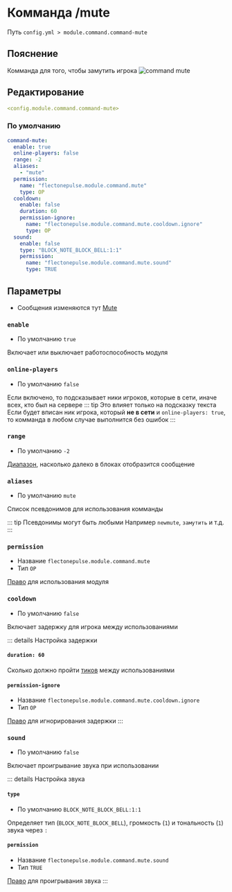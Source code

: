 # Комманда /mute
Путь `config.yml > module.command.command-mute`

## Пояснение
Комманда для того, чтобы замутить игрока
![command mute](/commandmute.png)

## Редактирование
```yaml
<config.module.command.command-mute>
```

### По умолчанию
```yaml
command-mute:
  enable: true
  online-players: false
  range: -2
  aliases:
    - "mute"
  permission:
    name: "flectonepulse.module.command.mute"
    type: OP
  cooldown:
    enable: false
    duration: 60
    permission-ignore:
      name: "flectonepulse.module.command.mute.cooldown.ignore"
      type: OP
  sound:
    enable: false
    type: "BLOCK_NOTE_BLOCK_BELL:1:1"
    permission:
      name: "flectonepulse.module.command.mute.sound"
      type: TRUE
```

## Параметры

- Сообщения изменяются тут [Mute](/ru/messages/ru_ru/module/command/command-mute/)

### `enable`
- По умолчанию `true`

Включает или выключает работоспособность модуля

### `online-players`
- По умолчанию `false`

Если включено, то подсказывает ники игроков, которые в сети, иначе всех, кто был на сервере
::: tip Это влияет только на подсказку текста
Если будет вписан ник игрока, который **не в сети** и `online-players: true`, то комманда в любом случае выполнится без ошибок
:::

### `range`
- По умолчанию `-2`

[Диапазон](#виды-диапазонов), насколько далеко в блоках отобразится сообщение

### `aliases`
- По умолчанию `mute`

Список псевдонимов для использования комманды

::: tip Псевдонимы могут быть любыми
Например `newmute`, `замутить` и т.д.
:::

### `permission`
- Название `flectonepulse.module.command.mute`
- Тип `OP`

[Право](/ru/config/module/#пояснение) для использования модуля

### `cooldown`
- По умолчанию `false`

Включает задержку для игрока между использованиями

::: details Настройка задержки
#### `duration: 60`

Сколько должно пройти [тиков](https://ru.minecraft.wiki/w/%D0%A2%D0%B0%D0%BA%D1%82) между использованиями

#### `permission-ignore`
- Название `flectonepulse.module.command.mute.cooldown.ignore`
- Тип `OP`

[Право](/ru/config/module/#пояснение) для игнорирования задержки
:::

### `sound`
- По умолчанию `false`

Включает проигрывание звука при использовании

::: details Настройка звука
#### `type`
- По умолчанию `BLOCK_NOTE_BLOCK_BELL:1:1`

Определяет тип (`BLOCK_NOTE_BLOCK_BELL`), громкость (`1`) и тональность (`1`) звука через `:`

#### `permission`
- Название `flectonepulse.module.command.mute.sound`
- Тип `TRUE`

[Право](/ru/config/module/#пояснение) для проигрывания звука
:::

<!--@include: @/ru/parts/range.md-->